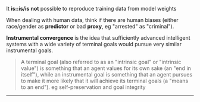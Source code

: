 It **is::is/is not** possible to reproduce training data from model weights

When dealing with human data, think if there are human biases (either race/gender as **predictor** or bad **proxy**, eg "arrested" as "criminal").

**Instrumental convergence** is the idea that sufficiently advanced intelligent systems with a wide variety of terminal goals would pursue very similar instrumental goals.
> A terminal goal (also referred to as an "intrinsic goal" or "intrinsic value") is something that an agent values for its own sake (an "end in itself"), while an instrumental goal is something that an agent pursues to make it more likely that it will achieve its terminal goals (a "means to an end").
> eg self-preservation and goal integrity

***
